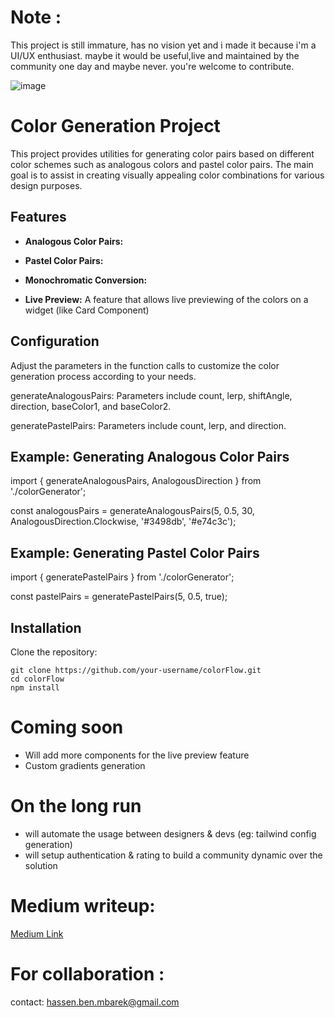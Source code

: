 # Note :

This project is still immature, has no vision yet and i made it because i'm a UI/UX enthusiast. maybe it would be useful,live and maintained by the community one day and maybe never.
you're welcome to contribute.

![image](https://github.com/EagleMind/colorFlow/assets/47986462/66e1cbd1-af2c-4e26-9685-5186e88ba6d6)


# Color Generation Project

This project provides utilities for generating color pairs based on different color schemes such as analogous colors and pastel color pairs. The main goal is to assist in creating visually appealing color combinations for various design purposes.

## Features

- **Analogous Color Pairs:**

- **Pastel Color Pairs:** 

- **Monochromatic Conversion:**

- **Live Preview:** A feature that allows live previewing of the colors on a widget (like Card Component)

## Configuration

Adjust the parameters in the function calls to customize the color generation process according to your needs.

generateAnalogousPairs: Parameters include count, lerp, shiftAngle, direction, baseColor1, and baseColor2.

generatePastelPairs: Parameters include count, lerp, and direction.

## Example: Generating Analogous Color Pairs

import { generateAnalogousPairs, AnalogousDirection } from './colorGenerator';

const analogousPairs = generateAnalogousPairs(5, 0.5, 30, AnalogousDirection.Clockwise, '#3498db', '#e74c3c');

## Example: Generating Pastel Color Pairs

import { generatePastelPairs } from './colorGenerator';

const pastelPairs = generatePastelPairs(5, 0.5, true);

## Installation

Clone the repository:

```
git clone https://github.com/your-username/colorFlow.git
cd colorFlow
npm install
```

# Coming soon

- Will add more components for the live preview feature
- Custom gradients generation

# On the long run

- will automate the usage between designers & devs (eg: tailwind config generation)
- will setup authentication & rating to build a community dynamic over the solution

# Medium writeup:
[Medium Link](https://medium.com/@hassen.ben.mbarek/how-i-built-colorflow-20569407086d)

# For collaboration :

contact: hassen.ben.mbarek@gmail.com
